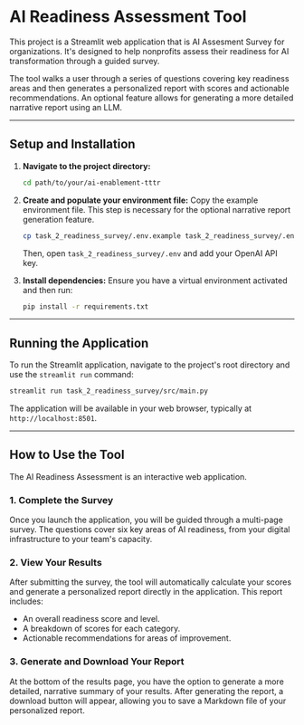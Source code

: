 # AI Readiness Assessment Tool

This project is a Streamlit web application that is AI Assesment Survey for organizations. It's designed to help nonprofits assess their readiness for AI transformation through a guided survey.

The tool walks a user through a series of questions covering key readiness areas and then generates a personalized report with scores and actionable recommendations. An optional feature allows for generating a more detailed narrative report using an LLM.

-----

## Setup and Installation

1.  **Navigate to the project directory:**

    ```bash
    cd path/to/your/ai-enablement-tttr
    ```

2.  **Create and populate your environment file:**
    Copy the example environment file. This step is necessary for the optional narrative report generation feature.

    ```bash
    cp task_2_readiness_survey/.env.example task_2_readiness_survey/.env
    ```

    Then, open `task_2_readiness_survey/.env` and add your OpenAI API key.

3.  **Install dependencies:**
    Ensure you have a virtual environment activated and then run:

    ```bash
    pip install -r requirements.txt
    ```

-----

## Running the Application

To run the Streamlit application, navigate to the project's root directory and use the `streamlit run` command:

```bash
streamlit run task_2_readiness_survey/src/main.py
```

The application will be available in your web browser, typically at `http://localhost:8501`.

-----

## How to Use the Tool

The AI Readiness Assessment is an interactive web application.

### 1\. Complete the Survey

Once you launch the application, you will be guided through a multi-page survey. The questions cover six key areas of AI readiness, from your digital infrastructure to your team's capacity.

### 2\. View Your Results

After submitting the survey, the tool will automatically calculate your scores and generate a personalized report directly in the application. This report includes:

  - An overall readiness score and level.
  - A breakdown of scores for each category.
  - Actionable recommendations for areas of improvement.

### 3\. Generate and Download Your Report

At the bottom of the results page, you have the option to generate a more detailed, narrative summary of your results. After generating the report, a download button will appear, allowing you to save a Markdown file of your personalized report.